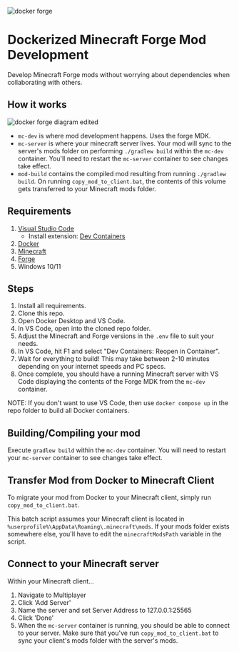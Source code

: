 ![docker forge](https://github.com/sabs21/forge-mod-dev-docker/assets/18126892/4308de19-b1e1-474a-8e02-3c2094733700)
# Dockerized Minecraft Forge Mod Development
Develop Minecraft Forge mods without worrying about dependencies when collaborating with others.
## How it works
![docker forge diagram edited](https://github.com/sabs21/forge-mod-dev-docker/assets/18126892/06e42696-ee18-4a4f-9bf9-8bd34ea6c70a)
- `mc-dev` is where mod development happens. Uses the forge MDK.
- `mc-server` is where your minecraft server lives. Your mod will sync to the server's mods folder on performing `./gradlew build` within the `mc-dev` container. You'll need to restart the `mc-server` container to see changes take effect.
- `mod-build` contains the compiled mod resulting from running `./gradlew build`. On running `copy_mod_to_client.bat`, the contents of this volume gets transferred to your Minecraft mods folder.
## Requirements
1.  [Visual Studio Code](https://code.visualstudio.com/)
    -   Install extension: [Dev Containers](https://marketplace.visualstudio.com/items?itemName=ms-vscode-remote.remote-containers)
2.  [Docker](https://www.docker.com/get-started/)
3.  [Minecraft](https://www.minecraft.net/en-us/download)
4.  [Forge](https://files.minecraftforge.net/net/minecraftforge/forge/)
5.  Windows 10/11
## Steps
1. Install all requirements.
2. Clone this repo.
3. Open Docker Desktop and VS Code.
4. In VS Code, open into the cloned repo folder.
5. Adjust the Minecraft and Forge versions in the `.env` file to suit your needs.
6. In VS Code, hit F1 and select "Dev Containers: Reopen in Container".
7. Wait for everything to build! This may take between 2-10 minutes depending on your internet speeds and PC specs.
8. Once complete, you should have a running Minecraft server with VS Code displaying the contents of the Forge MDK from the `mc-dev` container.

NOTE: If you don't want to use VS Code, then use `docker compose up` in the repo folder to build all Docker containers.

## Building/Compiling your mod
Execute `gradlew build` within the `mc-dev` container. You will need to restart your `mc-server` container to see changes take effect.

## Transfer Mod from Docker to Minecraft Client
To migrate your mod from Docker to your Minecraft client, simply run `copy_mod_to_client.bat`. 

This batch script assumes your Minecraft client is located in `%userprofile%\AppData\Roaming\.minecraft\mods`. If your mods folder exists somewhere else, you'll have to edit the `minecraftModsPath` variable in the script.

## Connect to your Minecraft server
Within your Minecraft client... 
1. Navigate to Multiplayer
2. Click 'Add Server'
3. Name the server and set Server Address to 127.0.0.1:25565
4. Click 'Done'
5. When the `mc-server` container is running, you should be able to connect to your server. Make sure that you've run `copy_mod_to_client.bat` to sync your client's mods folder with the server's mods.
